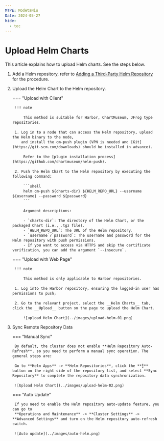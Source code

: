 ```yaml
---
MTPE: ModetaNiu
Date: 2024-05-27
hide:
  - toc
---
```


# Upload Helm Charts

This article explains how to upload Helm charts. See the steps below.

1. Add a Helm repository, refer to [Adding a Third-Party Helm Repository](./helm-repo.md) for the procedure.

2. Upload the Helm Chart to the Helm repository.

    === "Upload with Client"

        !!! note

            This method is suitable for Harbor, ChartMuseum, JFrog type repositories.

        1. Log in to a node that can access the Helm repository, upload the Helm binary to the node,
           and install the cm-push plugin (VPN is needed and [Git](https://git-scm.com/downloads) should be installed in advance).

            Refer to the [plugin installation process](https://github.com/chartmuseum/helm-push).

        2. Push the Helm Chart to the Helm repository by executing the following command:

            ```shell
            helm cm-push ${charts-dir} ${HELM_REPO_URL} --username ${username} --password ${password}
            ```

            Argument descriptions:

            - `charts-dir`: The directory of the Helm Chart, or the packaged Chart (i.e., .tgz file).
            - `HELM_REPO_URL`: The URL of the Helm repository.
            - `username`/`password`: The username and password for the Helm repository with push permissions.
            - If you want to access via HTTPS and skip the certificate verification, you can add the argument `--insecure`.

    === "Upload with Web Page"

        !!! note

            This method is only applicable to Harbor repositories.

        1. Log into the Harbor repository, ensuring the logged-in user has permissions to push;

        2. Go to the relevant project, select the __Helm Charts__ tab, click the __Upload__ button on the page to upload the Helm Chart.

            ![upload Helm Chart](../images/upload-helm-01.png)

3. Sync Remote Repository Data

    === "Manual Sync"
    
        By default, the cluster does not enable **Helm Repository Auto-Refresh**, so you need to perform a manual sync operation. The general steps are:

        Go to **Helm Apps** -> **Helm Repositories**, click the **┇** button on the right side of the repository list, and select **Sync Repository** to complete the repository data synchronization.

        ![Upload Helm Chart](../images/upload-helm-02.png)

    === "Auto Update"
    
        If you need to enable the Helm repository auto-update feature, you can go to
        **Operations and Maintenance** -> **Cluster Settings** -> **Advanced Settings** and turn on the Helm repository auto-refresh switch.

        ![Auto update](../images/auto-helm.png)
